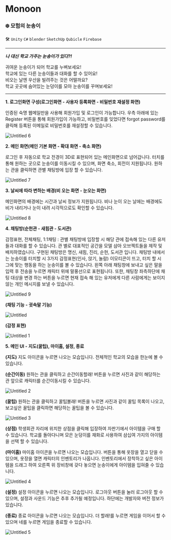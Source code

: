 # Monoon
### ❄️  모험의 눈송이

 🛠  `Unity` `C#` `blender` `SketchUp` `Qubicle` `Firebase`

--- 
***나 대신 학교 가주는 눈송이가 있다?!***

귀여운 눈송이가 되어 학교를 누벼보세요!<br/>
학교에 있는 다른 눈송이들과 대화를 할 수 있어요!<br/>
비오는 날엔 우산을 빌려주는 것은 어떨까요?<br/>
학교 곳곳에 숨어있는 눈덩이를 모아 눈송이를 꾸며보세요! 

---

**1. 로그인화면 구성(로그인화면 - 사용자 등록화면 - 비밀번호 재설정 화면)**

  인증된 숙명 웹메일만을 사용해 회원가입 및 로그인이 가능합니다. 우측 아래에 있는 Register 버튼을 통해 회원가입이 가능하고, 비밀번호를 잊었다면 forgot password를 클릭해 등록된 이메일로 비밀번호를 재설정할 수 있습니다.

![Untitled 6](https://user-images.githubusercontent.com/53874628/125563283-6ae837ca-b174-4139-b97e-3376bb3055f1.png)

**2. 메인 화면(메인 기본 화면 - 확대 화면 - 축소 화면)**

로그인 후 자동으로 학교 전경이 3D로 표현되어 있는 메인화면으로 넘어갑니다. 터치를 통해 원하는 곳으로 눈송이를 이동시킬 수 있으며, 화면 축소, 회전이 지원됩니다. 원하는 관을 클릭하면 관별 채팅방에 입장 할 수 있습니다.

![Untitled 7](https://user-images.githubusercontent.com/53874628/125563300-f1b3a0bc-be7c-4df0-8885-7a2f9c582703.png)

**3. 날씨에 따라 변하는 배경(비 오는 화면 - 눈오는 화면)**

메인화면의 배경에는 시간과 날씨 정보가 지원됩니다. 비나 눈이 오는 날에는 배경에도 비가 내리거나 눈이 내려 시각적으로도 확인할 수 있습니다.

![Untitled 8](https://user-images.githubusercontent.com/53874628/125563306-c5fa8d03-0171-432b-a5ef-a87c0667d997.png)

**4. 채팅방(순헌관 - 새힘관 - 도서관)**

  감정표현, 전체채팅, 1:1채팅 : 관별 채팅방에 입장할 시 해당 관에 접속해 있는 다른 유저들과 대화를 할 수 있습니다. 관 별로 대표적인 공간을 모델 삼아 오브젝트들을 제작 및 배치하였습니다. 구현된 채팅방은 명신, 새힘, 진리, 순헌, 도서관 입니다. 채팅방 내에서는 눈송이를 터치할 시 3가지 감정표현(인사, 앉기, 놀람) 이모티콘이 뜨고, 터치 할 시 그에 맞는 행동을 하는 눈송이를 볼 수 있습니다. 왼쪽 아래 채팅창에 보내고 싶은 말을 입력 후 전송을 누르면 캐릭터 위에 말풍선으로 표현됩니다. 또한, 채팅창 좌측하단에 채팅 대상을 변경 하는 버튼을 누르면 현재 접속 해 있는 유저에게 다른 사람에게는 보이지 않는 개인 메시지를 보낼 수 있습니다.

![Untitled 9](https://user-images.githubusercontent.com/53874628/125563313-5c6e91b1-eb12-4172-a366-871067febcbe.png)

**(채팅 기능 - 귓속말 기능)**

![Untitled](https://user-images.githubusercontent.com/53874628/125563318-7210c5d3-d969-41d6-9092-4c20500979c4.png)

**(감정 표현)**

![Untitled 1](https://user-images.githubusercontent.com/53874628/125563227-196c92f9-cbfe-4d6b-b8e2-e7b2f1097c3a.png)

**5. 메인 UI - 지도(꿀팁), 마이홈, 설정, 종료**

**(지도)** 지도 아이콘을 누르면 나오는 모습입니다. 전체적인 학교의 모습을 한눈에 볼 수 있습니다.

**(순간이동)** 원하는 관을 클릭하고 순간이동할래! 버튼을 누르면 사진과 같이 해당하는 관 앞으로 캐릭터를 순간이동시킬 수 있습니다.

![Untitled 2](https://user-images.githubusercontent.com/53874628/125563249-863fba33-2319-402a-8943-7709eeff1606.png)

**(꿀팁)** 원하는 관을 클릭하고 꿀팁볼래! 버튼을 누르면 사진과 같이 꿀팁 목록이 나오고, 보고싶은 꿀팁을 클릭하면 해당하는 꿀팁을 볼 수 있습니다.

![Untitled 3](https://user-images.githubusercontent.com/53874628/125563255-dd1e6024-7940-48b9-8935-5794f4a9e581.png)

**(상점)** 학생회관 자리에 위치한 상점을 클릭해 입장하여 자판기에서 아이템을 구매 할 수 있습니다. 학교를 돌아다니며 모은 눈덩이를 재화로 사용하여 삼십여 가지의 아이템을 선택 할 수 있습니다.

**(마이홈)** 마이홈 아이콘을 누르면 나오는 모습입니다. 버튼을 통해 옷장을 열고 닫을 수 있으며, 옷장을 열면 캐릭터의 인벤토리가 나옵니다. 인벤토리에서 장착하고 싶은 아이템을 드래그 하여 오른쪽 위 장비창에 갖다 놓으면 눈송이에게 아이템을 입혀줄 수 있습니다.

![Untitled 4](https://user-images.githubusercontent.com/53874628/125563271-c09549a0-96dc-4863-a5f8-285e12183ed8.png)

**(설정)** 설정 아이콘을 누르면 나오는 모습입니다. 로그아웃 버튼을 눌러 로그아웃 할 수 있으며, 설정과 사운드 기능은 추후 추가될 예정입니다. 하단에는 개발자와 버전 정보가 있습니다.

**(종료)** 종료 아이콘을 누르면 나오는 모습입니다. 더 할래!를 누르면 게임을 이어서 할 수 있으며 네를 누르면 게임을 종료할 수 있습니다.

![Untitled 5](https://user-images.githubusercontent.com/53874628/125563276-632b72c8-07b4-47c4-8511-8eda02e7031d.png)


